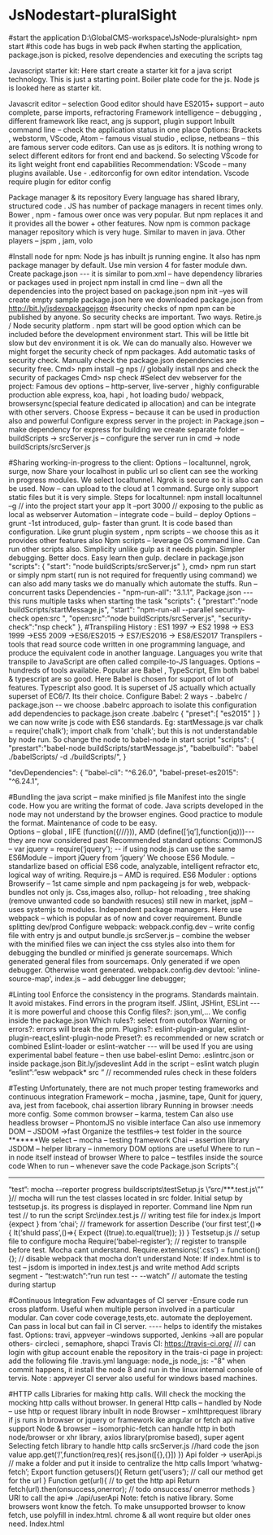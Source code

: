 # JsNodestart-pluralSight
#start the application
D:\GlobalCMS-workspace\JsNode-pluralsight> npm start 
#this code has bugs in web pack
#when starting the application, package.json is picked, resolve dependencies and executing the scripts tag

Javascript starter kit:
Here start create a starter kit for a java script technology. This is just a starting point. Boiler plate code for the js. Node js is looked here as starter kit.

Javascrit editor – selection
Good editor should have ES2015+ support – auto complete, parse imports, refractoring
Framework intelligence – debugging , different framework like react, ang js support, plugin support
Inbuilt command line – check the application status in one place 
Options:
Brackets , webstorm, VScode, Atom – famous 
visual studio , eclipse, netbeans – this are famous server code editors. Can use as js editors. 
It is nothing wrong to select different editors for front end and backend. So selecting VScode for its light weight front end capabilities
Recommendation:
	VScode – many plugins available.
	Use - .editorconfig for own editor intendation. Vscode require plugin for editor config

Package manager & its repository
	Every language has shared library, structured code . JS has number of package managers in recent times only.
Bower , npm  - famous  ower once was very popular. But npm replaces it and it provides all the bower + other features. Now npm is common package manager repository which is very huge. Similar to maven in java.
Other players – jspm , jam, volo

#Install node for npm:
	Node js has inbuilt js running engine. It also has npm package manager by default. Use min version 4 for faster module dwn.
Create package.json --- it is similar to pom.xml – have dependency libraries or packages used in project
npm install in cmd line – dwn all the dependencies into the project based on package.json
npm init –yes will create empty sample package.json
here we downloaded package.json from http://bit.ly/jsdevpackagejson
#security checks of npm
	npm can be published by anyone. So security checks are important. Two ways. Retire.js / Node security platform .
	npm start will be good option which can be included before the development environment start. This will be little bit slow but dev environment it is ok. We can do manually also. However we might forget the security check of npm packages. Add automatic tasks of security check.
Manually check the package.json dependencies are security free.
	Cmd> npm install –g nps  // globally install nps and check the security of packages
	Cmd> nsp check
#Select dev webserver for the project:
	Famous dev options – http-server, live-server , highly configurable production able express, koa, hapi , hot loading budo/ webpack, browsersync(special feature dedicated ip allocation) and can be integrate with other servers.
	Choose Express – because it can be used in production also and powerful
Configure express server in the project:
in Package.json – make dependency for express
for building we create separate folder – buildScripts -> srcServer.js – configure the server
run in cmd -> node buildScripts/srcServer.js

#Sharing working-in-progress to the client:
	Options – localtunnel, ngrok, surge, now
Share your localhost in public url so client can see the working in progress modules.
We select localtunnel. Ngrok  is secure so it is also can be used. Now – can upload to the cloud at 1 command. Surge only support static files but it is very simple.
Steps for localtunnel:
npm install localtunnel –g // into the project
start your app
lt –port 3000 // exposing to the public as local as webserver
Automation – integrate code – build – deploy
Options – grunt -1st introduced, gulp- faster than grunt. It is code based than configuration. Like grunt plugin system , npm scripts – we choose this as it provides other features also
Npm scripts – leverage OS command line. Can run other scripts also. Simplicity unlike gulp as it needs plugin. Simpler debugging. Better docs. Easy learn then gulp.
declare in package.json
"scripts": {
    "start": "node buildScripts/srcServer.js"
  },
cmd> npm run start or simply npm start( run is not required for frequently using command)
we can also add many tasks we do manually which automate the stuffs.
Run – concurrent tasks
Dependencies - "npm-run-all": "3.1.1",
Package.json --- this runs multiple tasks when starting the task
  "scripts": {
    "prestart":"node buildScripts/startMessage.js",
    "start": "npm-run-all --parallel security-check open:src ",
    "open:src":"node buildScripts/srcServer.js",
    "security-check":"nsp check"
  },
#Transpiling
History : ES1 1997 -> ES2 1998 -> ES3 1999 ->ES5 2009 ->ES6/ES2015 -> ES7/ES2016 -> ES8/ES2017
Transpilers - tools that read source code written in one programming language, and produce the equivalent code in another language.  Languages you write that transpile to JavaScript are often called compile-to-JS languages.
Options – hundreds of tools available. Popular are Babel , TypeScript, Elm
both babel & typescript are so good. 
Here Babel is chosen for support of lot of features. Typescript also good. It is superset of JS actually which actually superset of EC6/7. Its their choice.
Configure Babel:
2 ways -  .babelrc / package.json   -- we choose .babelrc approach to isolate this configuration
add dependencies to package.json
create .babelrc 
{
    "preset":[
        "es2015"
    ]
}
we can now write js code with ES6 standards. 
Eg: startMessage.js 
var chalk = require('chalk');        import chalk from 'chalk';
but this is not understandable by node run. So change the node to babel-node in start script
"scripts": {
    "prestart":"babel-node buildScripts/startMessage.js",
  "babelbuild": "babel ./babelScripts/ -d ./buildScripts/",
}

"devDependencies": {
    "babel-cli": "^6.26.0",
    "babel-preset-es2015": "^6.24.1",

#Bundling the java script – make minified js file
Manifest into the single code. How you are writing the format of code. Java scripts developed in the node may not understand by the browser engines. Good practice to module the format. Maintenance of code to be easy. 	
Options – global , IIFE (function({///})), AMD (define([‘jq’],function(jq)))--- they are now considered past
Recommended standard options:
CommonJS – var jquery = require(‘jquery’); -- if using node.js can use the same
ES6Module – import jQuery from ‘jquery’
We choose ES6 Module. – standarlize based on official ES6 code, analyzable, intelligent refractor etc, logical way of writing.
Require.js – AMD is required.
ES6 Moduler : options
 Browserify – 1st came simple and npm packageing js for web, webpack- bundles not only js. Css,images also, rollup- hot reloading , tree shaking (remove unwanted code so bandwith resuces) still new in market, jspM – uses systemjs to modules. Independent package managers.
Here use webpack – which is popular as of now and cover requirement. Bundle splitting dev/prod
Configure webpack:
webpack.config.dev – write config file with entry js and output bundle.js
srcServer.js – combine the webser with the minified files
we can inject the css styles also into them
for debugging the bundled or minified js
generate sourcemaps. Which generated general files from sourcemaps.
Only generated if we open debugger. Otherwise wont generated.
webpack.config.dev
devtool: 'inline-source-map',
index.js – add debugger line
	debugger;

#Linting tool
Enforce the consistency in the programs. Standards maintain. It avoid mistakes. Find errors in the program itself.
JSlint, JSHint, ESLint --- it is more powerful and choose this
Config files?: json,yml,…
	We config inside the package.json
Which rules?: select from outofbox
Warning or errors?: errors will break the prm.
Plugins?: eslint-plugin-angular, eslint-plugin-react,eslint-plugin-node
Preset?: es recommended or new scratch or combined
Eslint-loader or eslint-watcher --- will be used
If you are using experimental babel feature – then use babel-eslint
Demo:
.eslintrc.json or inside package.json
Bit.ly/jsdeveslint
Add in the script – eslint watch plugin
“eslint”:”esw webpack* src ” // recommended rules check in these folders

#Testing 
Unfortunately, there are not much proper testing frameworks and continuous integration
Framework – mocha , jasmine, tape, Qunit for jquery, ava, jest from facebook,
chai assertion library
Running in browser :needs more config. Some common browser – karma, testem
Can also use headless browser – PhontomJS no visible interface
Can also use inmemory DOM – JSDOM ->fast
Organize the testfiles-> test folder in the source
*******We select – mocha – testing framework
Chai – assertion library
JSDOM – helper library – inmemory DOM options are useful
Where to run – in node itself instead of browser
Where to palce – testfiles inside the source code
When to run – whenever save the code
Package.json
Scripts”:{
******
“test”: mocha --reporter progress buildscripts\testSetup.js \”src/***.test.js\””
}// mocha will run the test classes located in src folder. Initial setup by testsetup.js. its progress is displayed in reporter.
Command line
Npm run test // to run the script
Src\index.test.js // writing test file for index.js
Import {expect } from ‘chai’; // framework for assertion
Describe (‘our first test’,()=>{
It(‘shuld pass’,()=>{
	Expect ((true).to.equal(true));
})
}
Testsetup.js // setup file to configure mocha
Require(‘babel-register’); // register to transpile before test. Mocha cant understand.
Require.extensions(‘.css’) = function(){}; // disable webpack that mocha don’t understand
Note:
If index.html is to test – jsdom is imported in index.test.js and write method
Add scripts segment - “test:watch”:”run run test -- --watch” // automate the testing during startup

#Continuous Integration
Few advantages of CI server -Ensure code run cross platform. Useful when multiple person involved in a particular modular. Can cover code coverage,tests,etc. automate the deployement. Can pass in local but can fail in CI server. ---- helps to identify the mistakes fast.
Options: travi, appveyer –windows supported, Jenkins ->all are popular others- circleci , semaphore, shapci
Travis CI:
https://travis-ci.org/ /// can login with gitup account
enable the repository in the trais-ci page
in project: add the following file
.travis.yml
language: node_js
node_js: -"8"
when commit happens, it install the node 8 and run in the linux internal console of tervis.
Note : appveyer CI server also useful for windows based machines. 

#HTTP calls
Libraries for making http calls. Will check the mocking the mocking http calls without browser.
In general Http calls – handled by 
Node – use http or request library inbuilt in node
Browser – xmlhttprequest library if js runs in browser or jquery or framework ike angular or fetch api native support
Node & browser – isomorphic-fetch can handle http in both node/browser or xhr library, axios library(promise based), super agent
Selecting fetch library to handle http calls
srcServer.js //hard code the json value 
app.get(‘/’,function(req,res){
res.json([{},{}])
})
Api folder -> userApi.js // make a folder and put it inside to centralize the http calls
Import ‘whatwg-fetch’;
Export function getusers(){ 
Return get(‘users’); // call our method get for the url
}
Function get(url){ // to get the http api
Return fetch(url).then(onsuccess,onerror); // todo onsuccess/ onerror methods
}
URl to call the api=> ./api/userApi
Note:  fetch is native library. Some browsers wont know the fetch. To make unsupported browser to know fetch, use polyfill in index.html. chrome & all wont require but older ones need.
Index.html
<script src=https://cdn.polyfill.io/......
Mock the HTTP requests
Useful for unit testing. Rapid prototyping. Work offline without connecting DB or connecting api.
Options – NOCK, static json, create dev server -> api-mock or json server or json schema faker
Json server serves static json everytime which saves the changes u made from pgm. Ie deleted will reflect in json server file also.
Here use – 1. json schema faker 2. Generate random data –randexp.js or faker.js(refer the site) 3. Serve data via API(json server)
Mockdataschema.js /// bit.ly/ps-mock-data-schema   get the sample from here
Export const schema ={
}
Generatemockdata.js // to generate mock data each time using the schema
Import jsf from ‘json-schema-faker’; // random generate lib
Import {schema} from ‘’\mockDataSchema’;
Import fs from ‘fs’; // node inbuild library
	Const json = JSON.stringify(jsf(schema));
	fs.writeFile(“./src/api/db.json”,json,function(err)){
}
Mock api server creation 
Package.json
Script{
“start-mockapi”:”json-server –watch src/api/db/json --port 3001”

It creates api service for many json objects – here localhost:3001/users & localhost:3001/home etc

This can be consumed in the app itself from Userapi.js 

#Project Structure Tips

Include demo App in the project – useful for newer team members
Try to not use in html <script> why? -> you lose some power in js file. Transpiling with ES6, linting, resuse code, mocking
Don’t use dynamic generated js code snippets in net
Organise by filetype Vs organize by feature
File type organize => /component, /model, /views //commonly used.
Feature organize => /authors , /courses // but big projects it can be considered
Extract logic to POJOs --- similar to java pojo classes. For easy testing

#Production Build
Minification: to save bandwidth for application. Faster loading the pages
Removes whitespaces, newlines, shortern variable and fn names
Some framework – remove dead code or tree shaking. 
Here used – webpack configured
Also compression is used to further reduce the size
Use sourcemap for debugging the minified js version also. 
Here – dev source map is configured in webpack config. In prod, don’t use dev sourcemap
Dist server / srv dev server – separate them. In dev we mocked also for testing
Production build npm – clean the dist, recreate the dir – configure properly by webpack
Package.json: // include them for prod
Clean-dist:”rimraf ./dist && mkdir dist” // clean & recreate the folder
Pre-build:”npm-run-all clean-dist test lint”
Build:”babel-node build.js”
Post-build”:babel-node distserver.js”

#Dynamic generation of HTML 
– html-webpack-plugin / manipulate via node / hardcode in html
conditional web pack plug in – useful dynamic add the scripts in html page
Bundle splitting – In prod, all the js should not load in 1 page itself. Necessary page in a page is required
Cache Busting – save js in browser itself cache so that repeated requested avoided
Error logging – trackjs, sentry, new relic etc

#Production Deploy 
Till now we deploy in localhost. Hereafter in server.
Separating UI and API backend should be separated. Serve UI can also be served by content delivery 
Hosting in cloud – aws, google cloud, azure, heruko, firebase. Only static(gethubpages, surge)
Hosting in Heroku
Visit the page. Signup . fork the github ready project –githun/couryhouse/js-dev-env-demo-api 
Here only api code is deployed. UI will be separately deployed. Heroku based github files in already available. Slightly modified are given in above mentioned url
Heroku command line – login and push the changes to github. It generates a new domain to your website.
Surge UI deployment
Package.json 
Deploy: “surge ./dist”
Update approaches update the projects
Yeoman scaffold 
github 
npm – update the npm packages

Other ways of development projects
For react js => Andrewfarmer.com/starter-project/
For angular => github.com/gianarb/awesome-projects
Just google – js framework boiler plate or starter plate or starter project or seed

